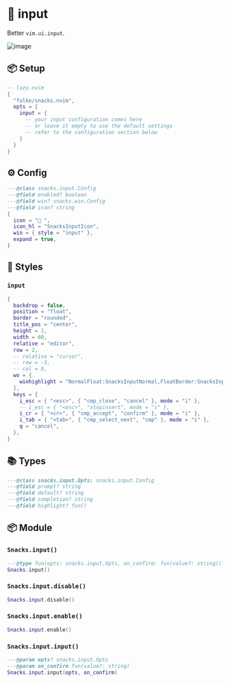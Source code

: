 # 🍿 input

Better `vim.ui.input`.

![image](https://github.com/user-attachments/assets/f7579302-bea1-4f1c-8b3b-723c3f4ca04b)

<!-- docgen -->

## 📦 Setup

```lua
-- lazy.nvim
{
  "folke/snacks.nvim",
  opts = {
    input = {
      -- your input configuration comes here
      -- or leave it empty to use the default settings
      -- refer to the configuration section below
    }
  }
}
```

## ⚙️ Config

```lua
---@class snacks.input.Config
---@field enabled? boolean
---@field win? snacks.win.Config
---@field icon? string
{
  icon = " ",
  icon_hl = "SnacksInputIcon",
  win = { style = "input" },
  expand = true,
}
```

## 🎨 Styles

### `input`

```lua
{
  backdrop = false,
  position = "float",
  border = "rounded",
  title_pos = "center",
  height = 1,
  width = 60,
  relative = "editor",
  row = 2,
  -- relative = "cursor",
  -- row = -3,
  -- col = 0,
  wo = {
    winhighlight = "NormalFloat:SnacksInputNormal,FloatBorder:SnacksInputBorder,FloatTitle:SnacksInputTitle",
  },
  keys = {
    i_esc = { "<esc>", { "cmp_close", "cancel" }, mode = "i" },
    -- i_esc = { "<esc>", "stopinsert", mode = "i" },
    i_cr = { "<cr>", { "cmp_accept", "confirm" }, mode = "i" },
    i_tab = { "<tab>", { "cmp_select_next", "cmp" }, mode = "i" },
    q = "cancel",
  },
}
```

## 📚 Types

```lua
---@class snacks.input.Opts: snacks.input.Config
---@field prompt? string
---@field default? string
---@field completion? string
---@field highlight? fun()
```

## 📦 Module

### `Snacks.input()`

```lua
---@type fun(opts: snacks.input.Opts, on_confirm: fun(value?: string)): snacks.win
Snacks.input()
```

### `Snacks.input.disable()`

```lua
Snacks.input.disable()
```

### `Snacks.input.enable()`

```lua
Snacks.input.enable()
```

### `Snacks.input.input()`

```lua
---@param opts? snacks.input.Opts
---@param on_confirm fun(value?: string)
Snacks.input.input(opts, on_confirm)
```
